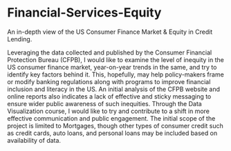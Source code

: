 # Financial-Services-Equity
An in-depth view of the US Consumer Finance Market &amp; Equity in Credit Lending.

Leveraging the data collected and published by the Consumer Financial Protection Bureau (CFPB), I would like to examine the level of inequity in the US consumer finance market, year-on-year trends in the same, and try to identify key factors behind it. This, hopefully, may help policy-makers frame or modify banking regulations along with programs to improve financial inclusion and literacy in the US.
An initial analysis of the CFPB website and online reports also indicates a lack of effective and sticky messaging to ensure wider public awareness of such inequities. Through the Data Visualization course, I would like to try and contribute to a shift in more effective communication and public engagement.
The initial scope of the project is limited to Mortgages, though other types of consumer credit such as credit cards, auto loans, and personal loans may be included based on availability of data.